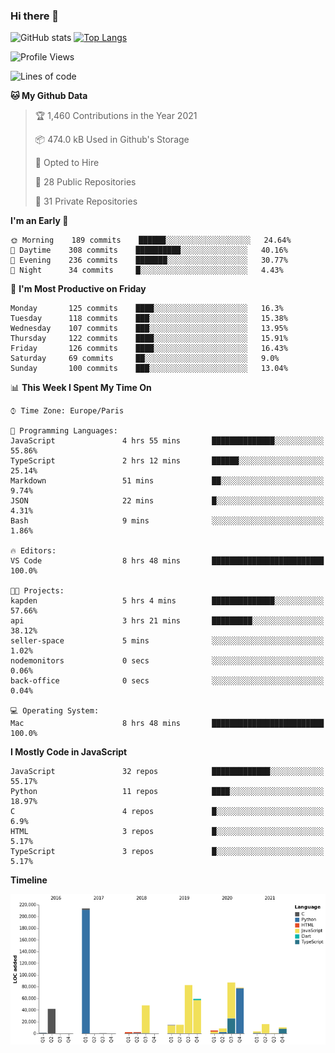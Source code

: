 ### Hi there 👋


![GitHub stats](https://github-readme-stats.vercel.app/api?username=eastkap&theme=dark&show_icons=true&count_private=true)
[![Top Langs](https://github-readme-stats.vercel.app/api/top-langs/?username=eastkap&layout=compact)](https://github.com/anuraghazra/github-readme-stats)



<!--START_SECTION:waka-->
![Profile Views](http://img.shields.io/badge/Profile%20Views-1-blue)

![Lines of code](https://img.shields.io/badge/From%20Hello%20World%20I%27ve%20Written-691447%20lines%20of%20code-blue)

**🐱 My Github Data** 

> 🏆 1,460 Contributions in the Year 2021
 > 
> 📦 474.0 kB Used in Github's Storage 
 > 
> 💼 Opted to Hire
 > 
> 📜 28 Public Repositories 
 > 
> 🔑 31 Private Repositories  
 > 
**I'm an Early 🐤** 

```text
🌞 Morning    189 commits    ██████░░░░░░░░░░░░░░░░░░░   24.64% 
🌆 Daytime    308 commits    ██████████░░░░░░░░░░░░░░░   40.16% 
🌃 Evening    236 commits    ███████░░░░░░░░░░░░░░░░░░   30.77% 
🌙 Night      34 commits     █░░░░░░░░░░░░░░░░░░░░░░░░   4.43%

```
📅 **I'm Most Productive on Friday** 

```text
Monday       125 commits    ████░░░░░░░░░░░░░░░░░░░░░   16.3% 
Tuesday      118 commits    ███░░░░░░░░░░░░░░░░░░░░░░   15.38% 
Wednesday    107 commits    ███░░░░░░░░░░░░░░░░░░░░░░   13.95% 
Thursday     122 commits    ████░░░░░░░░░░░░░░░░░░░░░   15.91% 
Friday       126 commits    ████░░░░░░░░░░░░░░░░░░░░░   16.43% 
Saturday     69 commits     ██░░░░░░░░░░░░░░░░░░░░░░░   9.0% 
Sunday       100 commits    ███░░░░░░░░░░░░░░░░░░░░░░   13.04%

```


📊 **This Week I Spent My Time On** 

```text
⌚︎ Time Zone: Europe/Paris

💬 Programming Languages: 
JavaScript               4 hrs 55 mins       ██████████████░░░░░░░░░░░   55.86% 
TypeScript               2 hrs 12 mins       ██████░░░░░░░░░░░░░░░░░░░   25.14% 
Markdown                 51 mins             ██░░░░░░░░░░░░░░░░░░░░░░░   9.74% 
JSON                     22 mins             █░░░░░░░░░░░░░░░░░░░░░░░░   4.31% 
Bash                     9 mins              ░░░░░░░░░░░░░░░░░░░░░░░░░   1.86%

🔥 Editors: 
VS Code                  8 hrs 48 mins       █████████████████████████   100.0%

🐱‍💻 Projects: 
kapden                   5 hrs 4 mins        ██████████████░░░░░░░░░░░   57.66% 
api                      3 hrs 21 mins       █████████░░░░░░░░░░░░░░░░   38.12% 
seller-space             5 mins              ░░░░░░░░░░░░░░░░░░░░░░░░░   1.02% 
nodemonitors             0 secs              ░░░░░░░░░░░░░░░░░░░░░░░░░   0.06% 
back-office              0 secs              ░░░░░░░░░░░░░░░░░░░░░░░░░   0.04%

💻 Operating System: 
Mac                      8 hrs 48 mins       █████████████████████████   100.0%

```

**I Mostly Code in JavaScript** 

```text
JavaScript               32 repos            █████████████░░░░░░░░░░░░   55.17% 
Python                   11 repos            ████░░░░░░░░░░░░░░░░░░░░░   18.97% 
C                        4 repos             █░░░░░░░░░░░░░░░░░░░░░░░░   6.9% 
HTML                     3 repos             █░░░░░░░░░░░░░░░░░░░░░░░░   5.17% 
TypeScript               3 repos             █░░░░░░░░░░░░░░░░░░░░░░░░   5.17%

```


**Timeline**

![Chart not found](https://raw.githubusercontent.com/Eastkap/Eastkap/main/charts/bar_graph.png) 


<!--END_SECTION:waka-->

<!--
**Eastkap/eastkap** is a ✨ _special_ ✨ repository because its `README.md` (this file) appears on your GitHub profile.

Here are some ideas to get you started:

- 🔭 I’m currently working on ...
- 🌱 I’m currently learning ...
- 👯 I’m looking to collaborate on ...
- 🤔 I’m looking for help with ...
- 💬 Ask me about ...
- 📫 How to reach me: ...
- 😄 Pronouns: ...
- ⚡ Fun fact: ...
-->
